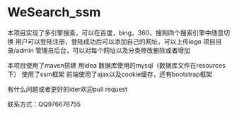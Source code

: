 # WeSearch_ssm
本项目实现了多引擎搜索，可以在百度，bing，360，搜狗四个搜索引擎中随意切换
用户可以登陆注册，登陆成功后可以添加自己的网址，可以上传logo
项目目录/admin 管理员后台，可以对每个网址以及分类修改删除或者增加

本项目使用了maven搭建 用idea 
数据库使用的mysql（数据库文件在resources下）
使用了ssm框架
前端使用了ajax以及cookie缓存，还有bootstrap框架

有什么问题或者更好的ider欢迎pull request

联系方式：QQ976678755
